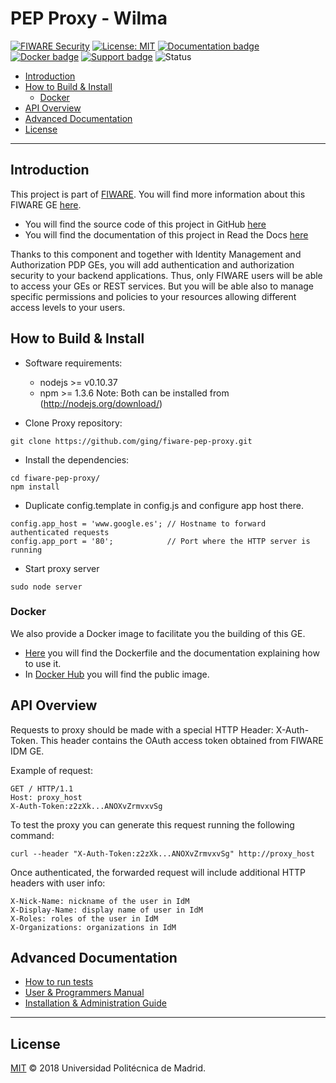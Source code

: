 # PEP Proxy - Wilma


[![FIWARE Security](https://nexus.lab.fiware.org/repository/raw/public/badges/chapters/security.svg)](https://www.fiware.org/developers/catalogue/)
[![License: MIT](https://img.shields.io/github/license/ging/fiware-pep-proxy.svg)](https://opensource.org/licenses/MIT)
[![Documentation badge](https://img.shields.io/readthedocs/fiware-pep-proxy.svg)](http://fiware-pep-proxy.readthedocs.org/en/latest/)
[![Docker badge](https://img.shields.io/docker/pulls/fiware/pep-proxy.svg)](https://hub.docker.com/r/fiware/pep-proxy/)
[![Support badge](https://img.shields.io/badge/tag-fiware--wilma-orange.svg?logo=stackoverflow)](https://stackoverflow.com/questions/tagged/fiware-wilma)
![Status](https://nexus.lab.fiware.org/repository/raw/public/static/badges/statuses/wilma.svg)

* [Introduction](#introduction)
* [How to Build & Install](#how-to-build--install)
	+ [Docker](#docker)
* [API Overview](#api-overview)
* [Advanced Documentation](#advanced-documentation)
* [License](#license)

---



## Introduction

This project is part of [FIWARE](http://fiware.org). You will find more information about this FIWARE GE [here](https://catalogue-server.fiware.org/enablers/pep-proxy-wilma).

- You will find the source code of this project in GitHub [here](https://github.com/ging/fiware-pep-proxy)
- You will find the documentation of this project in Read the Docs [here](http://fiware-pep-proxy.readthedocs.org/)

Thanks to this component and together with Identity Management and Authorization PDP GEs, you will add authentication and authorization security to your backend applications. Thus, only FIWARE users will be able to access your GEs or REST services. But you will be able also to manage specific permissions and policies to your resources allowing different access levels to your users.


## How to Build & Install

- Software requirements:

	+ nodejs >= v0.10.37
	+ npm >= 1.3.6
	Note: Both can be installed from (http://nodejs.org/download/)

- Clone Proxy repository:

```console
git clone https://github.com/ging/fiware-pep-proxy.git
```

- Install the dependencies:

```console
cd fiware-pep-proxy/
npm install
```

- Duplicate config.template in config.js and configure app host there.

```
config.app_host = 'www.google.es'; // Hostname to forward authenticated requests
config.app_port = '80';            // Port where the HTTP server is running
```

- Start proxy server

```console
sudo node server
```

### Docker

We also provide a Docker image to facilitate you the building of this GE.

- [Here](https://github.com/ging/fiware-pep-proxy/tree/master/extras/docker) you will find the Dockerfile and the documentation explaining how to use it.
- In [Docker Hub](https://hub.docker.com/r/fiware/pep-proxy/) you will find the public image.

## API Overview

Requests to proxy should be made with a special HTTP Header: X-Auth-Token.
This header contains the OAuth access token obtained from FIWARE IDM GE.

Example of request:

```
GET / HTTP/1.1
Host: proxy_host
X-Auth-Token:z2zXk...ANOXvZrmvxvSg
```

To test the proxy you can generate this request running the following command:

```console
curl --header "X-Auth-Token:z2zXk...ANOXvZrmvxvSg" http://proxy_host
```

Once authenticated, the forwarded request will include additional HTTP headers with user info:

```
X-Nick-Name: nickname of the user in IdM
X-Display-Name: display name of user in IdM
X-Roles: roles of the user in IdM
X-Organizations: organizations in IdM
```

## Advanced Documentation

- [How to run tests](http://fiware-pep-proxy.readthedocs.org/en/latest/admin_guide#end-to-end-testing)
- [User & Programmers Manual](http://fiware-pep-proxy.readthedocs.org/en/latest/user_guide/)
- [Installation & Administration Guide](http://fiware-pep-proxy.readthedocs.org/en/latest/admin_guide/)

---

## License

[MIT](LICENSE) © 2018 Universidad Politécnica de Madrid.

